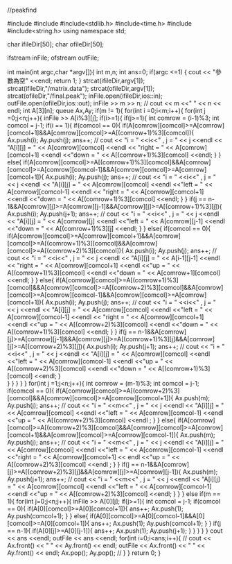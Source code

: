 //peakfind

#include<fstream>
#include<iostream>
#include<stdlib.h>
#include<time.h>
#include<queue>
#include<string.h>
using namespace std;

char ifileDir[50];
char ofileDir[50];

ifstream inFile;
ofstream outFile;
	
int main(int argc,char *argv[]){
	int m,n;
	int ans=0;
	if(argc <=1) {
		cout << "參數為空" <<endl;
		return 1;
	}
	strcat(ifileDir,argv[1]);
	strcat(ifileDir,"/matrix.data");
	strcat(ofileDir,argv[1]);
	strcat(ofileDir,"/final.peak");
	inFile.open(ifileDir,ios::in);
	outFile.open(ofileDir,ios::out);
	inFile >> m >> n;
//	cout << m <<" " << n << endl;
	int A[3][n];
	queue <int> Ax,Ay;
	if(m != 1){
	for(int i =0;i<m;i++){
		for(int j =0;j<n;j++){
			inFile >> A[i%3][j];
			if(i>=1){
				if(j>=1){
				int comrow = (i-1)%3;
				int comcol = j-1;
				if(i == 1){
					if(comcol == 0){
						if(A[comrow][comcol]>=A[comrow][comcol+1]&&A[comrow][comcol]>=A[(comrow+1)%3][comcol]){
							Ax.push(i);
							Ay.push(j);
							ans++;
//							cout << "i = " <<i<<" , j = " << j <<endl << "A[i][j] = " << A[comrow][comcol] <<endl << "right = " << A[comrow][comcol+1] <<endl <<"down = " << A[(comrow+1)%3][comcol] <<endl;
						}
					}
					else{
						if(A[comrow][comcol]>=A[(comrow+1)%3][comcol]&&A[comrow][comcol]>=A[comrow][comcol-1]&&A[comrow][comcol]>=A[comrow][comcol+1]){
							Ax.push(i);
							Ay.push(j);
							ans++;
//							cout << "i = " <<i<<" , j = " << j <<endl << "A[i][j] = " << A[comrow][comcol] <<endl <<"left = " << A[comrow][comcol-1] <<endl << "right = " << A[comrow][comcol+1] <<endl <<"down = " << A[(comrow+1)%3][comcol] <<endl;
						}
					}
					if(j == n-1&&A[comrow][j]>=A[comrow][j-1]&&A[comrow][j]>=A[(comrow+1)%3][j]){
						Ax.push(i);
						Ay.push(j+1);
						ans++;
//						cout << "i = " <<i<<" , j = " << j <<endl << "A[i][j] = " << A[comrow][j] <<endl <<"left = " << A[comrow][j-1] <<endl <<"down = " << A[(comrow+1)%3][j] <<endl;
					}
				}
				else{
					if(comcol == 0){
						if(A[comrow][comcol]>=A[comrow][comcol+1]&&A[comrow][comcol]>=A[(comrow+1)%3][comcol]&&A[comrow][comcol]>=A[(comrow+2)%3][comcol]){
							Ax.push(i);
							Ay.push(j);
							ans++;
//							cout << "i = " <<i<<" , j = " << j <<endl << "A[i][j] = " << A[i-1][j-1] <<endl << "right = " << A[comrow][comcol+1] <<endl <<"up = " << A[(comrow+1)%3][comcol] <<endl <<"down = " << A[comrow+1][comcol] <<endl;
						}
					}
					else{
						if(A[comrow][comcol]>=A[(comrow+1)%3][comcol]&&A[comrow][comcol]>=A[(comrow+2)%3][comcol]&&A[comrow][comcol]>=A[comrow][comcol-1]&&A[comrow][comcol]>=A[comrow][comcol+1]){
							Ax.push(i);
							Ay.push(j);
							ans++;
//							cout << "i = " <<i<<" , j = " << j <<endl << "A[i][j] = " << A[comrow][comcol] <<endl <<"left = " << A[comrow][comcol-1] <<endl << "right = " << A[comrow][comcol+1] <<endl <<"up = " << A[(comrow+2)%3][comcol] <<endl <<"down = " << A[(comrow+1)%3][comcol] <<endl;
						}
					}
					if(j == n-1&&A[comrow][j]>=A[comrow][j-1]&&A[comrow][j]>=A[(comrow+1)%3][j]&&A[comrow][j]>=A[(comrow+2)%3][j]){
						Ax.push(i);
						Ay.push(j+1);
						ans++;
//						cout << "i = " <<i<<" , j = " << j <<endl << "A[i][j] = " << A[comrow][comcol] <<endl <<"left = " << A[comrow][comcol-1] <<endl  <<"up = " << A[(comrow+2)%3][comcol] <<endl <<"down = " << A[(comrow+1)%3][comcol] <<endl;
					}	
				}
				}
			}
		}
	}
	for(int j =1;j<n;j++){
		int comrow = (m-1)%3;
		int comcol = j-1;
		if(comcol == 0){
			if(A[comrow][comcol]>=A[(comrow+2)%3][comcol]&&A[comrow][comcol]>=A[comrow][comcol+1]){
				Ax.push(m);
				Ay.push(j);
				ans++;
	//			cout << "i = " <<m<<" , j = " << j <<endl << "A[i][j] = " << A[comrow][comcol] <<endl <<"left = " << A[comrow][comcol-1] <<endl  <<"up = " << A[(comrow+2)%3][comcol] <<endl ;
				}
			}
			else{
				if(A[comrow][comcol]>=A[(comrow+2)%3][comcol]&&A[comrow][comcol]>=A[comrow][comcol+1]&&A[comrow][comcol]>=A[comrow][comcol-1]){
					Ax.push(m);
					Ay.push(j);
					ans++;
		//			cout << "i = " <<m<<" , j = " << j <<endl << "A[i][j] = " << A[comrow][comcol] <<endl <<"left = " << A[comrow][comcol-1] <<endl <<"right = " << A[comrow][comcol+1] << endl <<"up = " << A[(comrow+2)%3][comcol] <<endl ;
				}
			}
			if(j == n-1&&A[comrow][j]>=A[(comrow+2)%3][j]&&A[comrow][j]>=A[comrow][j-1]){
				Ax.push(m);
				Ay.push(j+1);
				ans++;
	//			cout << "i = " <<m<<" , j = " << j <<endl << "A[i][j] = " << A[comrow][comcol] <<endl <<"left = " << A[comrow][comcol-1] <<endl  <<"up = " << A[(comrow+2)%3][comcol] <<endl;
			}
	}
	}
	else if(m == 1){
		for(int j=0;j<n;j++){
			inFile >> A[0][j];
			if(j>=1){
				int comcol = j-1;
				if(comcol == 0){
					if(A[0][comcol]>=A[0][comcol+1]){
						ans++;
						Ax.push(1);
						Ay.push(comcol+1);
					}
				}
				else{
					if(A[0][comcol]>=A[0][comcol-1]&&A[0][comcol]>=A[0][comcol+1]){
						ans++;
						Ax.push(1);
						Ay.push(comcol+1);
					}
				}
				if(j == n-1){
					if(A[0][j]>=A[0][j-1]){
						ans++;
						Ax.push(1);
						Ay.push(j+1);
					}
					}
			}
		}
	}
	cout << ans <<endl;
	outFile << ans <<endl;
	for(int i=0;i<ans;i++){
//		cout << Ax.front() << " " << Ay.front() << endl;
		outFile << Ax.front() << " " << Ay.front() << endl;
		Ax.pop();
		Ay.pop();
//	}
	}
	return 0;
}

